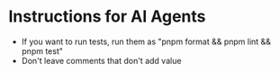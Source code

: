 # Instructions for AI Agents

- If you want to run tests, run them as "pnpm format && pnpm lint && pnpm test"
- Don't leave comments that don't add value
